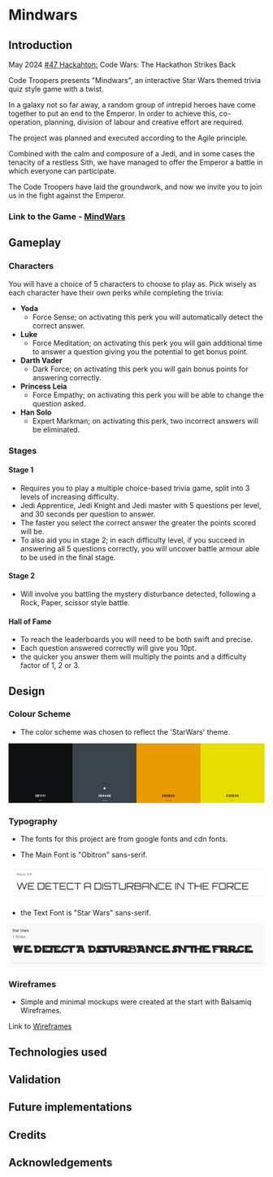 # Mindwars

## Introduction

May 2024 [#47 Hackahton:]((https://hackathon.codeinstitute.net/hackathon/47/))
Code Wars: The Hackathon Strikes Back

Code Troopers presents "Mindwars", an interactive Star Wars themed trivia quiz style game with a twist.

In a galaxy not so far away, a random group of intrepid heroes have come together to put an end to the Emperor. In order to achieve this, co-operation, planning, division of labour and creative effort are required. 

The project was planned and executed according to the Agile principle. 

Combined with the calm and composure of a Jedi, and in some cases the tenacity of a restless Sith, we have managed to offer the Emperor a battle in which everyone can participate.

The Code Troopers have laid the groundwork, and now we invite you to join us in the fight against the Emperor.

### Link to the Game - [MindWars](https://star-wars-e347f35c852d.herokuapp.com/)

## Gameplay

### Characters

You will have a choice of 5 characters to choose to play as. Pick wisely as each character have their own perks while completing the trivia:

-   **Yoda**  
	- Force Sense; on activating this perk you will automatically detect the correct answer.
-   **Luke** 
	- Force Meditation; on activating this perk you will gain additional time to answer a question giving you the potential to get bonus point.
-   **Darth Vader**  
	- Dark Force; on activating this perk you will gain bonus points for answering correctly.
-   **Princess Leia**  
	- Force Empathy; on activating this perk you will be able to change the question asked.
-   **Han Solo**  
	- Expert Markman; on activating this perk, two incorrect answers will be eliminated.

### Stages

#### **Stage 1**

- Requires you to play a multiple choice-based trivia game, split into 3 levels of increasing difficulty.
- Jedi Apprentice, Jedi Knight and Jedi master with 5 questions per level, and 30 seconds per question to answer.
- The faster you select the correct answer the greater the points scored will be.
- To also aid you in stage 2; in each difficulty level, if you succeed in answering all 5 questions correctly, you will uncover battle armour able to be used in the final stage.

#### **Stage 2**

- Will involve you battling the mystery disturbance detected, following a Rock, Paper, scissor style battle.

#### Hall of Fame
- To reach the leaderboards you will need to be both swift and precise.
- Each question answered correctly will give you 10pt.
- the quicker you answer them will multiply the points and a difficulty factor of 1, 2 or 3.

## Design

### Colour Scheme

- The color scheme was chosen to reflect the 'StarWars' theme.

![colour palette](readme_img/color-palette.png)

### Typography

- The fonts for this project are from google fonts and cdn fonts.

- The Main Font is "Obitron" sans-serif.

![Obitron](readme_img/orbitron.png)

- the Text Font is "Star Wars" sans-serif.

![Star Wars](readme_img/star-wars.png)

### Wireframes
- Simple and minimal mockups were created at the start with Balsamiq Wireframes.

Link to [Wireframes](https://github.com/tomik-z-cech/hackathon-may-2024-team-9/tree/main/readme_img/wireframes.pdf)

## Technologies used

## Validation

## Future implementations

## Credits

## Acknowledgements